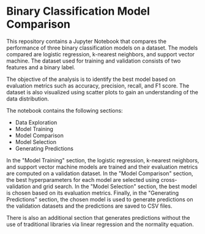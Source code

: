 # Binary Classification Model Comparison
This repository contains a Jupyter Notebook that compares the performance of three binary classification models on a dataset. The models compared are logistic regression, k-nearest neighbors, and support vector machine. The dataset used for training and validation consists of two features and a binary label.

The objective of the analysis is to identify the best model based on evaluation metrics such as accuracy, precision, recall, and F1 score. The dataset is also visualized using scatter plots to gain an understanding of the data distribution.

The notebook contains the following sections:

- Data Exploration
- Model Training
- Model Comparison
- Model Selection
- Generating Predictions

In the "Model Training" section, the logistic regression, k-nearest neighbors, and support vector machine models are trained and their evaluation metrics are computed on a validation dataset. In the "Model Comparison" section, the best hyperparameters for each model are selected using cross-validation and grid search. In the "Model Selection" section, the best model is chosen based on its evaluation metrics. Finally, in the "Generating Predictions" section, the chosen model is used to generate predictions on the validation datasets and the predictions are saved to CSV files.

There is also an additional section that generates predictions without the use of traditional libraries via linear regression and the normality equation.
